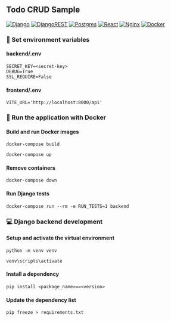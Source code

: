 ## Todo CRUD Sample

[![Django](https://img.shields.io/badge/django-%23092E20.svg?style=for-the-badge&logo=django&logoColor=white)]() [![DjangoREST](https://img.shields.io/badge/DJANGO-REST-ff1709?style=for-the-badge&logo=django&logoColor=white&color=ff1709&labelColor=gray)]() [![Postgres](https://img.shields.io/badge/postgres-%23316192.svg?style=for-the-badge&logo=postgresql&logoColor=white)]() [![React](https://img.shields.io/badge/react-%2320232a.svg?style=for-the-badge&logo=react&logoColor=%2361DAFB)]() [![Nginx](https://img.shields.io/badge/nginx-%23009639.svg?style=for-the-badge&logo=nginx&logoColor=white)]() [![Docker](https://img.shields.io/badge/docker-%230db7ed.svg?style=for-the-badge&logo=docker&logoColor=white)]()

### :hammer: Set environment variables
#### backend/.env
```
SECRET_KEY=<secret-key>
DEBUG=True
SSL_REQUIRE=False
```

#### frontend/.env
```
VITE_URL='http://localhost:8000/api'
```

### :rocket: Run the application with Docker
#### Build and run Docker images
```
docker-compose build
```
```
docker-compose up
```
#### Remove containers
```
docker-compose down
```
#### Run Django tests
```
docker-compose run --rm -e RUN_TESTS=1 backend
```

### :computer: Django backend development
#### Setup and activate the virtual environment
```
python -m venv venv
```
```
venv\scripts\activate
```
#### Install a dependency
```
pip install <package_name>==<version>
```
#### Update the dependency list
```
pip freeze > requirements.txt
```
